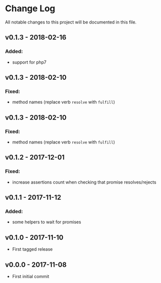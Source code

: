 # Change Log
All notable changes to this project will be documented in this file.

## v0.1.3 - 2018-02-16
### Added:
 -  support for php7

## v0.1.3 - 2018-02-10 
### Fixed:
 - method names (replace verb `resolve` with `fulfill`)

## v0.1.3 - 2018-02-10 
### Fixed:
 - method names (replace verb `resolve` with `fulfill`)

## v0.1.2 - 2017-12-01
### Fixed:
 - increase assertions count when checking that promise resolves/rejects

## v0.1.1 - 2017-11-12
### Added:
 - some helpers to wait for promises

## v0.1.0 - 2017-11-10
- First tagged release

## v0.0.0 - 2017-11-08
- First initial commit 
